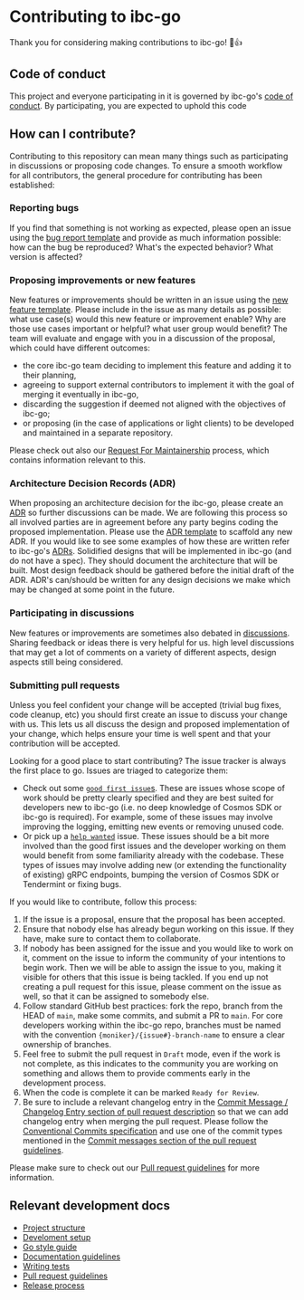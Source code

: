 # Contributing to ibc-go

Thank you for considering making contributions to ibc-go! 🎉👍

## Code of conduct

This project and everyone participating in it is governed by ibc-go's [code of conduct](./CODE_OF_CONDUCT.md). By participating, you are expected to uphold this code

## How can I contribute?

Contributing to this repository can mean many things such as participating in discussions or proposing code changes. To ensure a smooth workflow for all contributors, the general procedure for contributing has been established:

### Reporting bugs

If you find that something is not working as expected, please open an issue using the [bug report template](https://github.com/cosmos/ibc-go/blob/main/.github/ISSUE_TEMPLATE/bug-report.md) and provide as much information possible: how can the bug be reproduced? What's the expected behavior? What version is affected?

### Proposing improvements or new features

New features or improvements should be written in an issue using the [new feature template](https://github.com/cosmos/ibc-go/blob/main/.github/ISSUE_TEMPLATE/feature-request.md). Please include in the issue as many details as possible: what use case(s) would this new feature or improvement enable? Why are those use cases important or helpful? what user group would benefit? The team will evaluate and engage with you in a discussion of the proposal, which could have different outcomes:

- the core ibc-go team deciding to implement this feature and adding it to their planning,
- agreeing to support external contributors to implement it with the goal of merging it eventually in ibc-go,
- discarding the suggestion if deemed not aligned with the objectives of ibc-go;
- or proposing (in the case of applications or light clients) to be developed and maintained in a separate repository.

Please check out also our [Request For Maintainership](./MAINTAINERSHIP.md) process, which contains information relevant to this.

### Architecture Decision Records (ADR)

When proposing an architecture decision for the ibc-go, please create an [ADR](./docs/architecture/README.md) so further discussions can be made. We are following this process so all involved parties are in agreement before any party begins coding the proposed implementation. Please use the [ADR template](./docs/architecture/adr-template.md) to scaffold any new ADR. If you would like to see some examples of how these are written refer to ibc-go's [ADRs](./docs/architecture/). Solidified designs that will be implemented in ibc-go (and do not have a spec). They should document the architecture that will be built. Most design feedback should be gathered before the initial draft of the ADR. ADR's can/should be written for any design decisions we make which may be changed at some point in the future.

### Participating in discussions

New features or improvements are sometimes also debated in [discussions](https://github.com/cosmos/ibc-go/discussions). Sharing feedback or ideas there is very helpful for us. high level discussions that may get a lot of comments on a variety of different aspects, design aspects still being considered.

### Submitting pull requests

Unless you feel confident your change will be accepted (trivial bug fixes, code cleanup, etc) you should first create an issue to discuss your change with us. This lets us all discuss the design and proposed implementation of your change, which helps ensure your time is well spent and that your contribution will be accepted.

Looking for a good place to start contributing? The issue tracker is always the first place to go. Issues are triaged to categorize them:

- Check out some [`good first issue`s](https://github.com/cosmos/ibc-go/issues?q=is%3Aopen+is%3Aissue+label%3A%22good+first+issue%22). These are issues whose scope of work should be pretty clearly specified and they are best suited for developers new to ibc-go (i.e. no deep knowledge of Cosmos SDK or ibc-go is required). For example, some of these issues may involve improving the logging, emitting new events or removing unused code.
- Or pick up a [`help wanted`](https://github.com/cosmos/ibc-go/issues?q=is%3Aopen+is%3Aissue+label%3A%22help+wanted%22) issue. These issues should be a bit more involved than the good first issues and the developer working on them would benefit from some familiarity already with the codebase. These types of issues may involve adding new (or extending the functionality of existing) gRPC endpoints, bumping the version of Cosmos SDK or Tendermint or fixing bugs.

If you would like to contribute, follow this process:

1. If the issue is a proposal, ensure that the proposal has been accepted.
2. Ensure that nobody else has already begun working on this issue. If they have, make sure to contact them to collaborate.
3. If nobody has been assigned for the issue and you would like to work on it, comment on the issue to inform the community of your intentions to begin work. Then we will be able to assign the issue to you, making it visible for others that this issue is being tackled. If you end up not creating a pull request for this issue, please comment on the issue as well, so that it can be assigned to somebody else.
4. Follow standard GitHub best practices: fork the repo, branch from the HEAD of `main`, make some commits, and submit a PR to `main`. For core developers working within the ibc-go repo, branches must be named with the convention `{moniker}/{issue#}-branch-name` to ensure a clear ownership of branches.
5. Feel free to submit the pull request in `Draft` mode, even if the work is not complete, as this indicates to the community you are working on something and allows them to provide comments early in the development process.
6. When the code is complete it can be marked `Ready for Review`.
7. Be sure to include a relevant changelog entry in the [Commit Message / Changelog Entry section of pull request description](https://github.com/cosmos/ibc-go/blob/main/.github/PULL_REQUEST_TEMPLATE.md#commit-message--changelog-entry) so that we can add changelog entry when merging the pull request. Please follow the [Conventional Commits specification](https://www.conventionalcommits.org/en/v1.0.0/) and use one of the commit types mentioned in the [Commit messages section of the pull request guidelines](./docs/dev/pull-requests.md#commit-messages).

Please make sure to check out our [Pull request guidelines](./docs/dev/pull-requests.md) for more information.

## Relevant development docs

- [Project structure](./docs/dev/project-structure.md)
- [Develoment setup](./docs/dev/development-setup.md)
- [Go style guide](./docs/dev/go-style-guide.md)
- [Documentation guidelines](./docs/DOCS_GUIDELINES.md)
- [Writing tests](./testing/README.md)
- [Pull request guidelines](./docs/dev/pull-requests.md)
- [Release process](./docs/dev/release-management.md)
